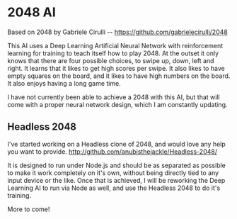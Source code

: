 # 2048 AI
Based on 2048 by Gabriele Cirulli -- https://github.com/gabrielecirulli/2048

This AI uses a Deep Learning Artificial Neural Network with reinforcement learning for training to teach itself how to play 2048. At the outset it only knows that there are four possible choices, to swipe up, down, left and right. It learns that it likes to get high scores per swipe. It also likes to have empty squares on the board, and it likes to have high numbers on the board. It also enjoys having a long game time.

I have not currently been able to achieve a 2048 with this AI, but that will come with a proper neural network design, which I am constantly updating.

## Headless 2048

I've started working on a Headless clone of 2048, and would love any help you want to provide.
http://github.com/anubisthejackle/Headless-2048/

It is designed to run under Node.js and should be as separated as possible to make it work completely on it's own, without being directly tied to any input device or the like. Once that is achieved, I will be reworking the Deep Learning AI to run via Node as well, and use the Headless 2048 to do it's training.

More to come!
